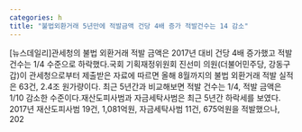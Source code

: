 ```yaml
---
categories: h
title: "불법외환거래 5년만에 적발금액 건당 4배 증가 적발건수는 14 감소"
---
```

[뉴스데일리]관세청의 불법 외환거래 적발 금액은 2017년 대비 건당 4배 증가했고 적발 건수는 1/4 수준으로 하락했다.국회 기획재정위원회 진선미 의원(더불어민주당, 강동구 갑)이 관세청으로부터 제출받은 자료에 따르면 올해 8월까지의 불법 외환거래 적발 실적은 63건, 2.4조 원가량이다. 최근 5년간과 비교해보면 적발 건수는 1/4, 적발 금액은 1/10 감소한 수준이다.재산도피사범과 자금세탁사범은 최근 5년간 하락세를 보였다. 2017년 재산도피사범 19건, 1,081억원, 자금세탁사범 11건, 675억원을 적발했으나, 202